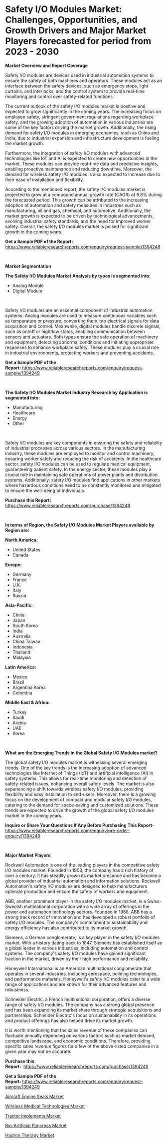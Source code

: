 <p><h1>Safety I/O Modules Market: Challenges, Opportunities, and Growth Drivers and Major Market Players forecasted for period from 2023 - 2030</h1></p><p><strong>Market Overview and Report Coverage</strong></p>
<p><p>Safety I/O modules are devices used in industrial automation systems to ensure the safety of both machines and operators. These modules act as an interface between the safety devices, such as emergency stops, light curtains, and interlocks, and the control system to provide real-time monitoring and control over safety-related functions.</p><p>The current outlook of the safety I/O modules market is positive and expected to grow significantly in the coming years. The increasing focus on employee safety, stringent government regulations regarding workplace safety, and the growing adoption of automation in various industries are some of the key factors driving the market growth. Additionally, the rising demand for safety I/O modules in emerging economies, such as China and India, due to industrial expansion and infrastructure development is fueling the market growth.</p><p>Furthermore, the integration of safety I/O modules with advanced technologies like IoT and AI is expected to create new opportunities in the market. These modules can provide real-time data and predictive insights, enabling proactive maintenance and reducing downtime. Moreover, the demand for wireless safety I/O modules is also expected to increase due to their ease of installation and flexibility.</p><p>According to the mentioned report, the safety I/O modules market is projected to grow at a compound annual growth rate (CAGR) of 9.8% during the forecasted period. This growth can be attributed to the increasing adoption of automation and safety measures in industries such as manufacturing, oil and gas, chemical, and automotive. Additionally, the market growth is expected to be driven by technological advancements, evolving industrial safety standards, and the need for improved worker safety. Overall, the safety I/O modules market is poised for significant growth in the coming years.</p></p>
<p><strong>Get a Sample PDF of the Report:</strong> <a href="https://www.reliableresearchreports.com/enquiry/request-sample/1394249">https://www.reliableresearchreports.com/enquiry/request-sample/1394249</a></p>
<p>&nbsp;</p>
<p><strong>Market Segmentation</strong></p>
<p><strong>The Safety I/O Modules Market Analysis by types is segmented into:</strong></p>
<p><ul><li>Analog Module</li><li>Digital Module</li></ul></p>
<p>&nbsp;</p>
<p><p>Safety I/O modules are an essential component of industrial automation systems. Analog modules are used to measure continuous variables such as temperature or pressure, converting them into electrical signals for data acquisition and control. Meanwhile, digital modules handle discrete signals, such as on/off or high/low states, enabling communication between sensors and actuators. Both types ensure the safe operation of machinery and equipment, detecting abnormal conditions and initiating appropriate responses to enhance workplace safety. These modules play a crucial role in industrial environments, protecting workers and preventing accidents.</p></p>
<p><strong>Get a Sample PDF of the Report:</strong>&nbsp;<a href="https://www.reliableresearchreports.com/enquiry/request-sample/1394249">https://www.reliableresearchreports.com/enquiry/request-sample/1394249</a></p>
<p>&nbsp;</p>
<p><strong>The Safety I/O Modules Market Industry Research by Application is segmented into:</strong></p>
<p><ul><li>Manufacturing</li><li>Healthcare</li><li>Energy</li><li>Other</li></ul></p>
<p>&nbsp;</p>
<p><p>Safety I/O modules are key components in ensuring the safety and reliability of industrial processes across various sectors. In the manufacturing industry, these modules are employed to monitor and control machinery, ensuring worker safety and reducing the risk of accidents. In the healthcare sector, safety I/O modules can be used to regulate medical equipment, guaranteeing patient safety. In the energy sector, these modules play a crucial role in maintaining safe operations of power plants and distribution systems. Additionally, safety I/O modules find applications in other markets where hazardous conditions need to be constantly monitored and mitigated to ensure the well-being of individuals.</p></p>
<p><strong>Purchase this Report:</strong>&nbsp; <a href="https://www.reliableresearchreports.com/purchase/1394249">https://www.reliableresearchreports.com/purchase/1394249</a></p>
<p>&nbsp;</p>
<p><strong>In terms of Region, the Safety I/O Modules Market Players available by Region are:</strong></p>
<p>
    <p> <strong> North America: </strong>
        <ul>
            <li>United States</li>
            <li>Canada</li>
        </ul>
        </p> 
    <p> <strong> Europe: </strong>
        <ul>
            <li>Germany</li>
            <li>France</li>
            <li>U.K.</li>
            <li>Italy</li>
            <li>Russia</li>
        </ul>
        </p> 
    <p> <strong> Asia-Pacific: </strong>
        <ul>
            <li>China</li>
            <li>Japan</li>
            <li>South Korea</li>
            <li>India</li>
            <li>Australia</li>
            <li>China Taiwan</li>
            <li>Indonesia</li>
            <li>Thailand</li>
            <li>Malaysia</li>
        </ul>
        </p> 
    <p> <strong> Latin America: </strong>
        <ul>
            <li>Mexico</li>
            <li>Brazil</li>
            <li>Argentina Korea</li>
            <li>Colombia</li>
        </ul>
        </p> 
    <p> <strong> Middle East & Africa: </strong>
        <ul>
            <li>Turkey</li>
            <li>Saudi</li>
            <li>Arabia</li>
            <li>UAE</li>
            <li>Korea</li>
        </ul>
    </p>
    </p>
<p>&nbsp;</p>
<p><strong>What are the Emerging Trends in the Global Safety I/O Modules market?</strong></p>
<p><p>The global safety I/O modules market is witnessing several emerging trends. One of the key trends is the increasing adoption of advanced technologies like Internet of Things (IoT) and artificial intelligence (AI) in safety systems. This allows for real-time monitoring and detection of safety-related issues, enhancing overall safety levels. The market is also experiencing a shift towards wireless safety I/O modules, providing flexibility and easy installation to end-users. Moreover, there is a growing focus on the development of compact and modular safety I/O modules, catering to the demand for space-saving and customized solutions. These trends are expected to drive the growth of the global safety I/O modules market in the coming years.</p></p>
<p><strong>Inquire or Share Your Questions If Any Before Purchasing This Report</strong>- <a href="https://www.reliableresearchreports.com/enquiry/pre-order-enquiry/1394249">https://www.reliableresearchreports.com/enquiry/pre-order-enquiry/1394249</a></p>
<p>&nbsp;</p>
<p><strong>Major Market Players</strong></p>
<p><p>Rockwell Automation is one of the leading players in the competitive safety I/O modules market. Founded in 1903, the company has a rich history of over a century. It has steadily grown its market presence and has become a global provider of industrial automation and information solutions. Rockwell Automation's safety I/O modules are designed to help manufacturers optimize production and ensure the safety of workers and equipment.</p><p>ABB, another prominent player in the safety I/O modules market, is a Swiss-Swedish multinational corporation with a wide array of offerings in the power and automation technology sectors. Founded in 1988, ABB has a strong track record of innovation and has developed a robust portfolio of safety I/O modules. The company's commitment to sustainability and energy efficiency has also contributed to its market growth.</p><p>Siemens, a German conglomerate, is a key player in the safety I/O modules market. With a history dating back to 1847, Siemens has established itself as a global leader in various industries, including automation and control systems. The company's safety I/O modules have gained significant traction in the market, driven by their high performance and reliability.</p><p>Honeywell International is an American multinational conglomerate that operates in several industries, including aerospace, building technologies, and performance materials. Honeywell's safety I/O modules cater to a wide range of applications and are known for their advanced features and robustness.</p><p>Schneider Electric, a French multinational corporation, offers a diverse range of safety I/O modules. The company has a strong global presence and has been expanding its market share through strategic acquisitions and partnerships. Schneider Electric's focus on sustainability in its operations and product offerings has also helped drive its market growth.</p><p>It is worth mentioning that the sales revenue of these companies can fluctuate annually depending on various factors such as market demand, competitive landscape, and economic conditions. Therefore, providing specific sales revenue figures for a few of the above-listed companies in a given year may not be accurate.</p></p>
<p><strong>Purchase this Report:</strong>&nbsp;&nbsp;<a href="https://www.reliableresearchreports.com/purchase/1394249">https://www.reliableresearchreports.com/purchase/1394249</a></p>
<p></p>
<p><strong>Get a Sample PDF of the Report:</strong>&nbsp;<a href="https://www.reliableresearchreports.com/enquiry/request-sample/1394249">https://www.reliableresearchreports.com/enquiry/request-sample/1394249</a></p>
<p><p><a href="https://www.linkedin.com/pulse/aircraft-engine-seals-market-insights-players-forecast-meiwf/">Aircraft Engine Seals Market</a></p><p><a href="https://medium.com/@elzaziemann1943/wireless-medical-technologies-market-size-growth-forecast-2023-2030-f62aa9254bf5">Wireless Medical Technologies Market</a></p><p><a href="https://www.linkedin.com/pulse/tractor-implements-market-research-report-provides-thorough-yhmcf/">Tractor Implements Market</a></p><p><a href="https://github.com/Chiragrp26/Market-Research-Report-List-1/blob/main/bio-artificial-pancreas-market.md">Bio-Artificial Pancreas Market</a></p><p><a href="https://medium.com/@soledadhane827/hadron-therapy-market-size-growth-forecast-2023-2030-a6d8c9ead369">Hadron Therapy Market</a></p></p>